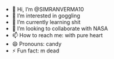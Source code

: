 - 👋 Hi, I’m @SIMRANVERMA10
- 👀 I’m interested in goggling
- 🌱 I’m currently learning shit
- 💞️ I’m looking to collaborate with NASA
- 📫 How to reach me: with pure heart
- 😄 Pronouns: candy
- ⚡ Fun fact: m dead

<!---
SIMRANVERMA10/SIMRANVERMA10 is a ✨ special ✨ repository because its `README.md` (this file) appears on your GitHub profile.
You can click the Preview link to take a look at your changes.
--->
